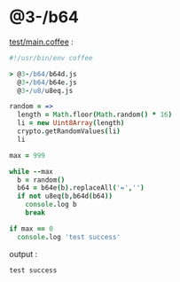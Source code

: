 [‼️]: ✏️README.mdt

# @3-/b64

[test/main.coffee](./test/main.coffee) :

```coffee
#!/usr/bin/env coffee

> @3-/b64/b64d.js
  @3-/b64/b64e.js
  @3-/u8/u8eq.js

random = =>
  length = Math.floor(Math.random() * 16)
  li = new Uint8Array(length)
  crypto.getRandomValues(li)
  li

max = 999

while --max
  b = random()
  b64 = b64e(b).replaceAll('=','')
  if not u8eq(b,b64d(b64))
    console.log b
    break

if max == 0
  console.log 'test success'
```

output :

```
test success
```
